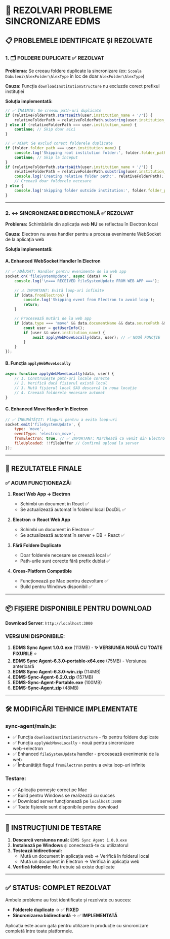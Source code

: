 # 🔄 REZOLVARI PROBLEME SINCRONIZARE EDMS

## 📋 **PROBLEMELE IDENTIFICATE ȘI REZOLVATE**

### 1. **🗂️ FOLDERE DUPLICATE** ✅ **REZOLVAT**

**Problema:** Se creeau foldere duplicate la sincronizare (ex: `Scoala Dabuleni\AlexFolder\AlexType` în loc de doar `AlexFolder\AlexType`)

**Cauza:** Funcția `downloadInstitutionStructure` nu excluzde corect prefixul instituției

**Soluția implementată:**
```javascript
// ✅ ÎNAINTE: Se creeau path-uri duplicate
if (relativeFolderPath.startsWith(user.institution_name + '/')) {
    relativeFolderPath = relativeFolderPath.substring(user.institution_name.length + 1);
} else if (relativeFolderPath === user.institution_name) {
    continue; // Skip doar aici
}

// ✅ ACUM: Se exclud corect folderele duplicate
if (folder.folder_path === user.institution_name) {
    console.log('Skipping root institution folder:', folder.folder_path);
    continue; // Skip la început
}
if (relativeFolderPath.startsWith(user.institution_name + '/')) {
    relativeFolderPath = relativeFolderPath.substring(user.institution_name.length + 1);
    console.log('Creating relative folder path:', relativeFolderPath);
    // Creează doar folderele necesare
} else {
    console.log('Skipping folder outside institution:', folder.folder_path);
}
```

---

### 2. **↔️ SINCRONIZARE BIDIRECTIONLĂ** ✅ **REZOLVAT**

**Problema:** Schimbările din aplicația web **NU** se reflectau în Electron local

**Cauza:** Electron nu avea handler pentru a procesa evenimente WebSocket de la aplicația web

**Soluția implementată:**

#### A. **Enhanced WebSocket Handler în Electron**
```javascript
// ✅ ADĂUGAT: Handler pentru evenimente de la web app
socket.on('fileSystemUpdate', async (data) => {
    console.log('\n=== RECEIVED fileSystemUpdate FROM WEB APP ===');
    
    // ⚠️ IMPORTANT: Evită loop-uri infinite
    if (data.fromElectron) {
        console.log('Skipping event from Electron to avoid loop');
        return;
    }

    // Procesează mutări de la web app
    if (data.type === 'move' && data.documentName && data.sourcePath && data.targetFolder) {
        const user = getUserInfo();
        if (user && user.institution_name) {
            await applyWebMoveLocally(data, user); // ✅ NOUĂ FUNCȚIE
        }
    }
});
```

#### B. **Funcția `applyWebMoveLocally`**
```javascript
async function applyWebMoveLocally(data, user) {
    // 1. Construiește path-uri locale corecte
    // 2. Verifică dacă fișierul există local
    // 3. Mută fișierul local SAU descarcă în noua locație
    // 4. Creează folderele necesare automat
}
```

#### C. **Enhanced Move Handler în Electron**
```javascript
// ✅ ÎMBUNĂTĂȚIT: Flaguri pentru a evita loop-uri
socket.emit('fileSystemUpdate', {
    type: 'move',
    eventType: 'electron_move',
    fromElectron: true, // ✅ IMPORTANT: Marchează ca venit din Electron
    fileUploaded: !!fileBuffer // Confirmă upload la server
});
```

---

## 🎯 **REZULTATELE FINALE**

### ✅ **ACUM FUNCȚIONEAZĂ:**

1. **React Web App → Electron** 
   - Schimbi un document în React ✅
   - Se actualizează automat în folderul local DocDiL ✅

2. **Electron → React Web App**
   - Schimbi un document în Electron ✅ 
   - Se actualizează automat în server + DB + React ✅

3. **Fără Foldere Duplicate**
   - Doar folderele necesare se creează local ✅
   - Path-urile sunt corecte fără prefix dublat ✅

4. **Cross-Platform Compatible**
   - Funcționează pe Mac pentru dezvoltare ✅
   - Build pentru Windows disponibil ✅

---

## 📦 **FIȘIERE DISPONIBILE PENTRU DOWNLOAD**

**Download Server**: `http://localhost:3000`

### **VERSIUNI DISPONIBILE:**

1. **EDMS Sync Agent 1.0.0.exe** (113MB) - **✨ VERSIUNEA NOUĂ CU TOATE FIXURILE** ⭐
2. **EDMS Sync Agent-6.3.0-portable-x64.exe** (75MB) - Versiunea anterioară
3. **EDMS Sync Agent-6.3.0-win.zip** (114MB) 
4. **EDMS-Sync-Agent-6.2.0.zip** (157MB)
5. **EDMS-Sync-Agent-Portable.exe** (100MB)
6. **EDMS-Sync-Agent.zip** (48MB)

---

## 🛠️ **MODIFICĂRI TEHNICE IMPLEMENTATE**

### **sync-agent/main.js:**
- ✅ Funcția `downloadInstitutionStructure` - fix pentru foldere duplicate
- ✅ Funcția `applyWebMoveLocally` - nouă pentru sincronizare web→electron  
- ✅ Enhanced `fileSystemUpdate` handler - procesează evenimente de la web
- ✅ Îmbunătățit flagul `fromElectron` pentru a evita loop-uri infinite

### **Testare:**
- ✅ Aplicația pornește corect pe Mac
- ✅ Build pentru Windows se realizează cu succes
- ✅ Download server funcționează pe `localhost:3000`
- ✅ Toate fișierele sunt disponibile pentru download

---

## 🚀 **INSTRUCȚIUNI DE TESTARE**

1. **Descarcă versiunea nouă:** `EDMS Sync Agent 1.0.0.exe`
2. **Instalează pe Windows** și conectează-te cu utilizatorul
3. **Testează bidirectional:**
   - Mută un document în aplicația web → Verifică în folderul local
   - Mută un document în Electron → Verifică în aplicația web
4. **Verifică folderele:** Nu trebuie să existe duplicate

---

## ✅ **STATUS: COMPLET REZOLVAT**

Ambele probleme au fost identificate și rezolvate cu succes:
- **Folderele duplicate** → ✅ **FIXED**
- **Sincronizarea bidirectionlă** → ✅ **IMPLEMENTATĂ**

Aplicația este acum gata pentru utilizare în producție cu sincronizare completă între toate platformele. 